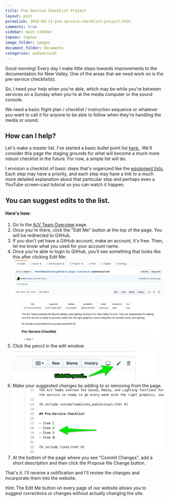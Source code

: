 ```yaml
---
title: Pre-Service Checklist Project
layout: post
permalink: 2018-04-11-pre-service-checklist-project.html
comments: true
sidebar: main_sidebar
topnav: topnav
image_folder: images
document_folder: documents
categories: audiovisual
---
```


Good morning!  Every day I make little steps towards improvements to the documentation for New Valley.  One of the areas that we need work on is the pre-service checklist(s).

So, I need your help when you're able, which may be while you're between services on a Sunday when you're at the media computer or the sound console.

We need a basic flight plan / checklist / instruction sequence or whatever you want to call it for anyone to be able to follow when they're handling the media or sound.

## How can I help?

Let's make a master list.  I've started a basic bullet point list [here.](/audiovisual.html).  We'll consider this page the staging grounds for what will become a much more robust checklist in the future.  For now, a simple list will do.

I envision a checklist of basic steps that's organized like the [equipment lists.](/equipment_list_sound.html)  Each step may have a priority, and each step may have a link to a much more detailed explanation about that particular step and perhaps even a YouTube screen-cast tutorial so you can watch it happen.

## You can suggest edits to the list.
#### Here's how:

1. Go to the [A/V Team Overview](/audiovisual.html) page.
2. Once you're there, click the "Edit Me" button at the top of the page.  You will be redirected to GitHub.
3. If you don't yet have a GitHub account, make an account, it's free.  Then, let me know what you used for your account name.
4. Once you're able to login to GitHub, you'll see something that looks like this after clicking Edit Me:![](/images/githubeditme1.jpg)
5. Click the pencil in the edit window.![](/images/githubeditme2.jpg)
6. Make your suggested changes by adding to or removing from the page.![](/images/githubeditme3.jpg)
7. At the bottom of the page where you see "Commit Changes", add a short description and then click the Propose file Change button.

That's it.  I'll receive a notification and I'll review the changes and incorporate them into the website.

Hint:  The Edit Me button on every page of our website allows you to suggest corrections or changes without actually changing the site.